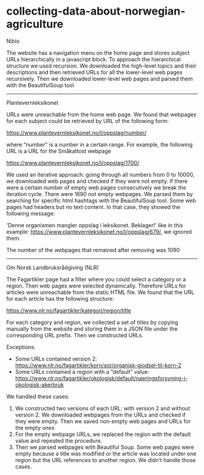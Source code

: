 # collecting-data-about-norwegian-agriculture


Nibio

The website has a navigation menu on the home page and stores subject URLs hierarchically in a javascript block. To approach the hierarchical structure we used recursion. We downloaded the high-level topics and their descriptions and then retrieved URLs for all the lower-level web pages recursively. Then we downloaded lower-level web pages and parsed them with the BeautifulSoup tool

---
Plantevernleksikonet

URLs were unreachable from the home web page. We found that webpages for each subject could be retrieved by URL of the following form:

https://www.plantevernleksikonet.no/l/oppslag/number/

where “number” is a number in a certain range. For example, the following URL is a URL for the Småkattost webpage

https://www.plantevernleksikonet.no/l/oppslag/1700/

We used an iterative approach: going through all numbers from 0 to 10000, we downloaded web pages and checked if they were not empty. If there were a certain number of empty web pages consecutively we break the iteration cycle.
There were 1690 not empty webpages. We parsed them by searching for specific html hashtags with the BeautifulSoup tool.
Some web pages had headers but no text content. In that case, they showed the following message:

'Denne organismen mangler oppslag i leksikonet. Beklager!'
like in this example: https://www.plantevernleksikonet.no/l/oppslag/679/, we ignored them.

The number of the webpages that remained after removing was 1090

---
Om Norsk Landbruksrådgiving (NLR)

The Fagartikler page had a filter where you could select a category or a region. Then web pages were selected dynamically. Therefore URLs for articles were unreachable from the static HTML file.
We found that the URL for each article has the following structure:

https://www.nlr.no/fagartikler/kategori/region/title

For each category and region, we collected a set of titles by copying manually from the website and storing them in a JSON file under the corresponding URL prefix. Then we constructed URLs.

Exceptions:
- Some URLs contained version 2:
https://www.nlr.no/fagartikler/korn/sor/organisk-gjodsel-til-korn-2
- Some URLs contained a region with a “default” value:
https://www.nlr.no/fagartikler/okologisk/default/naeringsforsyning-i-okologisk-akerbruk

We handled these cases:
1. We constructed two versions of each URL: with version 2 and without version 2. We
downloaded webpages from the URLs and checked if they were empty. Then we
saved non-empty web pages and URLs for the empty ones
2. For the empty webpage URLs, we replaced the region with the default value and
repeated the procedure.
3. Then we parsed webpages with Beautiful Soup.
Some web pages were empty because a title was modified or the article was located under one region but the URL references to another region. We didn’t handle those cases.
